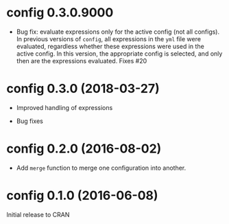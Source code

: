 # config 0.3.0.9000

* Bug fix: evaluate expressions only for the active config (not all configs). In
previous versions of `config`, all expressions in the `yml` file were evaluated,
regardless whether these expressions were used in the active config.  In this
version, the appropriate config is selected, and only then are the expressions
evaluated.  Fixes #20

# config 0.3.0 (2018-03-27)

* Improved handling of expressions

* Bug fixes

# config 0.2.0 (2016-08-02)

* Add `merge` function to merge one configuration into another.


# config 0.1.0 (2016-06-08)

Initial release to CRAN
